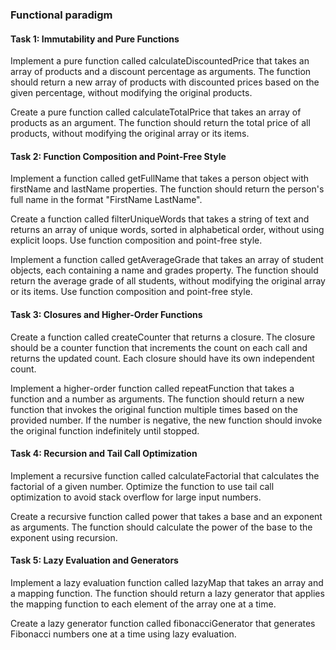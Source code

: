 ### Functional paradigm
#### Task 1: Immutability and Pure Functions

Implement a pure function called calculateDiscountedPrice that takes an array of products and a discount percentage as arguments. The function should return a new array of products with discounted prices based on the given percentage, without modifying the original products.

Create a pure function called calculateTotalPrice that takes an array of products as an argument. The function should return the total price of all products, without modifying the original array or its items.

####  Task 2: Function Composition and Point-Free Style

Implement a function called getFullName that takes a person object with firstName and lastName properties. The function should return the person's full name in the format "FirstName LastName".

Create a function called filterUniqueWords that takes a string of text and returns an array of unique words, sorted in alphabetical order, without using explicit loops. Use function composition and point-free style.

Implement a function called getAverageGrade that takes an array of student objects, each containing a name and grades property. The function should return the average grade of all students, without modifying the original array or its items. Use function composition and point-free style.

####  Task 3: Closures and Higher-Order Functions

Create a function called createCounter that returns a closure. The closure should be a counter function that increments the count on each call and returns the updated count. Each closure should have its own independent count.

Implement a higher-order function called repeatFunction that takes a function and a number as arguments. The function should return a new function that invokes the original function multiple times based on the provided number. If the number is negative, the new function should invoke the original function indefinitely until stopped.

#### Task 4: Recursion and Tail Call Optimization

Implement a recursive function called calculateFactorial that calculates the factorial of a given number. Optimize the function to use tail call optimization to avoid stack overflow for large input numbers.

Create a recursive function called power that takes a base and an exponent as arguments. The function should calculate the power of the base to the exponent using recursion.

####  Task 5: Lazy Evaluation and Generators

Implement a lazy evaluation function called lazyMap that takes an array and a mapping function. The function should return a lazy generator that applies the mapping function to each element of the array one at a time.

Create a lazy generator function called fibonacciGenerator that generates Fibonacci numbers one at a time using lazy evaluation.